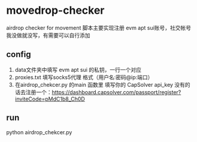 # movedrop-checker
airdrop checker for movement
脚本主要实现注册 evm apt sui账号，社交帐号我没做就没写，有需要可以自行添加

## config

1.  data文件夹中填写 evm apt sui 的私钥，一行一个对应
2.  proxies.txt 填写socks5代理   格式（用户名:密码@ip:端口）
3.  在airdrop_chekcer.py 的main 函数里 填写你的 CapSolver api_key  没有的话去注册一个：https://dashboard.capsolver.com/passport/register?inviteCode=pMdC1b8_Ch0D

## run

python airdrop_chekcer.py
